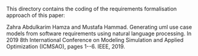 This directory contains the coding of the requirements formalisation approach of this paper: 

Zahra Abdulkarim Hamza and Mustafa Hammad. Generating uml use case models from software requirements using natural language processing. 
In 2019 8th International Conference on Modeling Simulation and Applied Optimization (ICMSAO), pages 1--6. IEEE, 2019.
